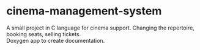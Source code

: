 # cinema-management-system

A small project in C language for cinema support.
Changing the repertoire, booking seats, selling tickets.
<br>
Doxygen app to create documentation. 
